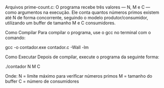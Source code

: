 Arquivos
prime-count.c: O programa recebe três valores — N, M e C — como argumentos na execução. Ele conta quantos números primos existem até N de forma concorrente, seguindo o modelo produtor/consumidor, utilizando um buffer de tamanho M e C consumidores.

Como Compilar
Para compilar o programa, use o gcc no terminal com o comando:

gcc -o contador.exe contador.c -Wall -lm

Como Executar
Depois de compilar, execute o programa da seguinte forma:

./contador N M C

Onde:
N = limite máximo para verificar números primos
M = tamanho do buffer
C = número de consumidores

